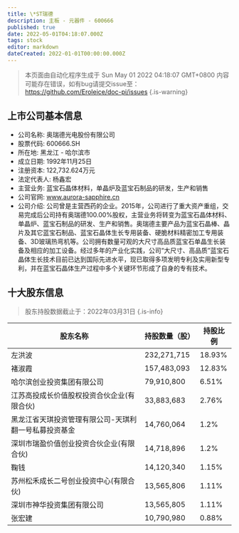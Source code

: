 ```yaml
---
title: \*ST瑞德
description: 主板 - 元器件 - 600666
published: true
date: 2022-05-01T04:18:07.000Z
tags: stock
editor: markdown
dateCreated: 2022-01-01T00:00:00.000Z
---
```


> 本页面由自动化程序生成于 Sun May 01 2022 04:18:07 GMT+0800
> 内容可能存在错误，如有bug请提交issue至：https://github.com/Eroleice/doc-pi/issues
{.is-warning}

## 上市公司基本信息
- 公司名称: 奥瑞德光电股份有限公司
- 股票代码: 600666.SH
- 所在地: 黑龙江 - 哈尔滨市
- 成立日期: 1992年11月25日
- 注册资本: 122,732.624万元
- 法定代表人: 杨鑫宏
- 主营业务: 蓝宝石晶体材料，单晶炉及蓝宝石制品的研发，生产和销售
- 公司官网: www.aurora-sapphire.cn
- 公司介绍: 公司曾是主营西药的企业。2015年，公司进行了重大资产重组，交易完成后公司持有奥瑞德100.00%股权，主营业务将转变为蓝宝石晶体材料、单晶炉、蓝宝石制品的研发、生产和销售。奥瑞德主要产品为蓝宝石晶棒、晶片及其它蓝宝石制品、蓝宝石晶体生长专用装备、硬脆材料精密加工专用装备、3D玻璃热弯机等。公司拥有数量可观的大尺寸高品质蓝宝石单晶生长装备及相应的加工设备。经过多年的产业化实践，公司“大尺寸、高品质”蓝宝石晶体生长技术目前已达到国际先进水平，现已取得多项发明专利及实用新型专利，并在蓝宝石晶体生产过程中多个关键环节形成了自身的专有技术。


## 十大股东信息
> 股东持股数据截止于：2022年03月31日
{.is-info}

| 股东名称 | 持股数量（股） | 持股比例 |
| --- | --- | --- |
| 左洪波 | 232,271,715 | 18.93% |
| 褚淑霞 | 157,483,093 | 12.83% |
| 哈尔滨创业投资集团有限公司 | 79,910,800 | 6.51% |
| 江苏高投成长价值股权投资合伙企业(有限合伙) | 33,883,683 | 2.76% |
| 黑龙江省天琪投资管理有限公司-天琪利翻一号私募投资基金 | 14,760,064 | 1.2% |
| 深圳市瑞盈价值创业投资合伙企业(有限合伙) | 14,718,896 | 1.2% |
| 鞠钱 | 14,120,340 | 1.15% |
| 苏州松禾成长二号创业投资中心(有限合伙) | 13,565,806 | 1.11% |
| 深圳市神华投资集团有限公司 | 13,565,805 | 1.11% |
| 张宏建 | 10,790,980 | 0.88% |




